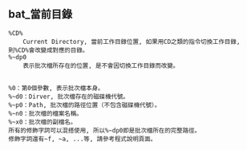 bat_當前目錄
---
	%CD%
		Current Directory, 當前工作目錄位置, 如果用CD之類的指令切換工作目錄, 則%CD%會改變成對應的目錄。
	%~dp0
		表示批次檔所存在的位置, 是不會因切換工作目錄而改變。


	%0：第0個參數, 表示批次檔本身。
	%~d0：Dirver, 批次檔存在的磁碟機代號。
	%~p0：Path, 批次檔的路徑位置（不包含磁碟機代號）。
	%~n0：批次檔的檔案名稱。
	%~x0：批次檔的副檔名。
	所有的修飾字詞可以混搭使用, 所以%~dp0即是批次檔所在的完整路徑。
	修飾字詞還有~f, ~a, ...等, 請參考程式說明頁面。